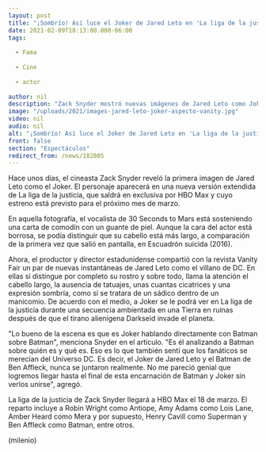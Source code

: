 ```yaml
---
layout: post
title: "¡Sombrío! Así luce el Joker de Jared Leto en 'La liga de la justicia' de Zack Snyder"
date: 2021-02-09T18:13:00.000-06:00
tags:
  
  - Fama
  
  - Cine
  
  - actor
  
author: nil
description: "Zack Snyder mostró nuevas imágenes de Jared Leto como Joker para su versión de la La liga de la justicia, que se estrenará el próximo 18 de marzo. "
image: "/uploads/2021/images-jared-leto-joker-aspecto-vanity.jpg"
video: nil
audio: nil
alt: "¡Sombrío! Así luce el Joker de Jared Leto en 'La liga de la justicia' de Zack Snyder"
front: false
section: "Espectáculos"
redirect_from: /news/182805
---
```


Hace unos días, el cineasta Zack Snyder reveló la primera imagen de Jared Leto como el Joker. El personaje aparecerá en una nueva versión extendida de La liga de la justicia, que saldrá en exclusiva por HBO Max y cuyo estreno está previsto para el próximo mes de marzo. 

En aquella fotografía, el vocalista de 30 Seconds to Mars está sosteniendo una carta de comodín con un guante de piel. Aunque la cara del actor está borrosa, se podía distinguir que su cabello está más largo, a comparación de la primera vez que salió en pantalla, en Escuadrón suicida (2016). 

Ahora, el productor y director estadunidense compartió con la revista Vanity Fair un par de nuevas instantáneas de Jared Leto como el villano de DC. En ellas sí distingue por completo su rostro y sobre todo, llama la atención el cabello largo, la ausencia de tatuajes, unas cuantas cicatrices y una expresión sombría, como si se tratara de un sádico dentro de un manicomio. 
De acuerdo con el medio, a Joker se le podrá ver en La liga de la justicia durante una secuencia ambientada en una Tierra en ruinas después de que el tirano alienígena Darkseid invade el planeta. 

"Lo bueno de la escena es que es Joker hablando directamente con Batman sobre Batman", menciona Snyder en el artículo. "Es él analizando a Batman sobre quién es y qué es. Eso es lo que también sentí que los fanáticos se merecían del Universo DC. Es decir, el Joker de Jared Leto y el Batman de Ben Affleck, nunca se juntaron realmente. No me pareció genial que logremos llegar hasta el final de esta encarnación de Batman y Joker sin verlos unirse", agregó. 

La liga de la justicia de Zack Snyder llegará a HBO Max el 18 de marzo. El reparto incluye a Robin Wright como Antiope, Amy Adams como Lois Lane, Amber Heard como Mera y por supuesto, Henry Cavill como Superman y Ben Affleck como Batman, entre otros. 

(milenio)
